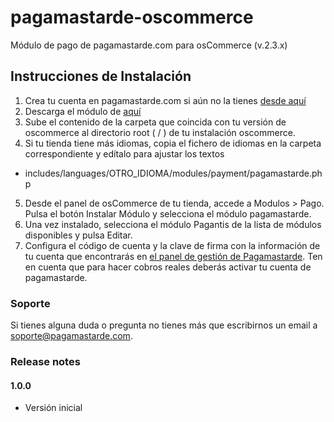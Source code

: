 pagamastarde-oscommerce
================

Módulo de pago de pagamastarde.com para osCommerce (v.2.3.x)

## Instrucciones de Instalación

1. Crea tu cuenta en pagamastarde.com si aún no la tienes [desde aquí](https://bo.pagamastarde.com/)
2. Descarga el módulo de [aquí](https://github.com/pagantis/pagamastarde-oscommerce/releases)
3. Sube el contenido de la carpeta que coincida con tu versión de oscommerce al directorio root ( / ) de tu instalación oscommerce.
4. Si tu tienda tiene más idiomas, copia el fichero de idiomas en la carpeta correspondiente y edítalo para ajustar los textos
  - includes/languages/OTRO_IDIOMA/modules/payment/pagamastarde.php
5. Desde el panel de osCommerce de tu tienda, accede a Modulos > Pago. Pulsa el botón Instalar Módulo y selecciona el módulo pagamastarde.
6. Una vez instalado, selecciona el módulo Pagantis de la lista de módulos disponibles y pulsa Editar.
7. Configura el código de cuenta y la clave de firma con la información de tu cuenta que encontrarás en [el panel de gestión de Pagamastarde](https://bo.pagamastarde.com/shop). Ten en cuenta que para hacer cobros reales deberás activar tu cuenta de pagamastarde.

### Soporte

Si tienes alguna duda o pregunta no tienes más que escribirnos un email a soporte@pagamastarde.com.


### Release notes

#### 1.0.0

- Versión inicial
